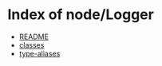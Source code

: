 # Index of node/Logger

- [README](/node/Logger/README/)
- [classes](/node/Logger/classes/)
- [type-aliases](/node/Logger/type-aliases/)